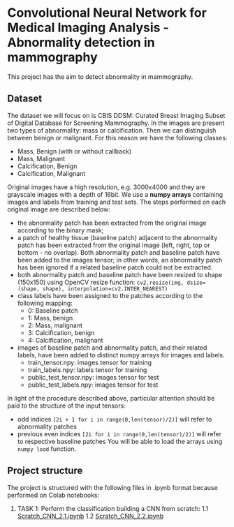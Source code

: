 # **Convolutional Neural Network for Medical Imaging Analysis - Abnormality detection in mammography** 

This project has the aim to detect abnormality in mammography.

## **Dataset**

The dataset we will focus on is CBIS DDSM: Curated Breast Imaging Subset of Digital Database for Screening Mammography. In the images are present two types of abnormality: mass or calcification. Then we can distinguish between benign or malignant. For this reason we have the following classes:
- Mass, Benign (with or without callback)
- Mass, Malignant
- Calcification, Benign
- Calcification, Malignant

Original images have a high resolution, e.g. 3000x4000 and they are grayscale images with a depth of 16bit.
We use a **numpy arrays** containing images and labels from training and test sets.
The steps performed on each original image are described below:
- the abnormality patch has been extracted from the original image according to the binary mask;
- a patch of healthy tissue (baseline patch) adjacent to the abnormality patch has been extracted from the original image (left, right, top or bottom - no overlap). Both abnormality patch and baseline patch have been added to the images tensor; in other words, an abnormality patch has been ignored if a related baseline patch could not be extracted.
- both abnormality patch and baseline patch have been resized to shape (150x150) using OpenCV resize function: `cv2.resize(img, dsize=(shape, shape), interpolation=cv2.INTER_NEAREST)`
- class labels have been assigned to the patches according to the following mapping:
  - 0: Baseline patch
  - 1: Mass, benign
  - 2: Mass, malignant
  - 3: Calcification, benign
  - 4: Calcification, malignant
- images of baseline patch and abnormality patch, and their related labels, have been added to distinct numpy arrays for images and labels.
  - train_tensor.npy: images tensor for training
  - train_labels.npy: labels tensor for training
  - public_test_tensor.npy: images tensor for test
  - public_test_labels.npy: images tensor for test

In light of the procedure described above, particular attention should be paid to the structure of the input tensors:
- odd indices `[2i + 1 for i in range(0,len(tensor)/2)]` will refer to abnormality patches
- previous even indices `[2i for i in range(0,len(tensor)/2)]` will refer to respective baseline patches
You will be able to load the arrays using `numpy load` function.

## **Project structure**
The project is structured with the following files in .ipynb format because performed on Colab notebooks:

1. TASK 1: Perform the classification building a CNN from scratch:
    1.1 [Scratch_CNN_2.1.ipynb](https://github.com/lorepas/CNN_Medical_Imaging_Analysis/blob/main/Scratch_CNN_2.1.ipynb)
    1.2 [Scratch_CNN_2.2.ipynb](https://github.com/lorepas/CNN_Medical_Imaging_Analysis/blob/main/Scratch_CNN_2.2.ipynb)
